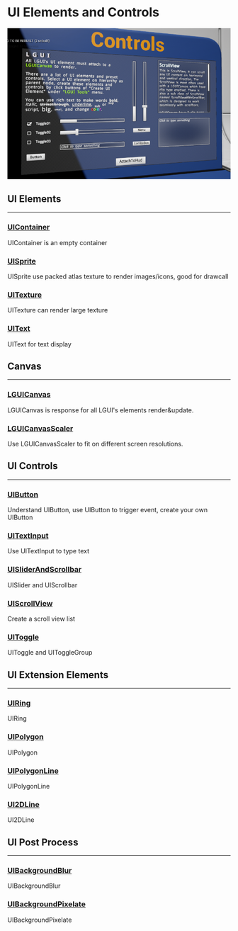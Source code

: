 # UI Elements and Controls
![Icon](icon.png)

## UI Elements
<hr>
<div class="frontpage">

<div class="frontpage-others">
<h3><a href="UIContainer/index.md">UIContainer</a></h3>
<p>UIContainer is an empty container</p>
</div>

<div class="frontpage-others">
<h3><a href="UISprite/index.md">UISprite</a></h3>
<p>UISprite use packed atlas texture to render images/icons, good for drawcall</p>
</div>

<div class="frontpage-others">
<h3><a href="UITexture/index.md">UITexture</a></h3>
<p>UITexture can render large texture</p>
</div>

<div class="frontpage-others">
<h3><a href="UIText/index.md">UIText</a></h3>
<p>UIText for text display</p>
</div>

</div>

## Canvas
<hr>
<div class="frontpage">

<div class="frontpage-others">
<h3><a href="Canvas/index.md">LGUICanvas</a></h3>
<p>LGUICanvas is response for all LGUI's elements render&update.</p>
</div>

<div class="frontpage-others">
<h3><a href="CanvasScaler/index.md">LGUICanvasScaler</a></h3>
<p>Use LGUICanvasScaler to fit on different screen resolutions.</p>
</div>

</div>

## UI Controls
<hr>
<div class="frontpage">

<div class="frontpage-others">
<h3><a href="Button/index.md">UIButton</a></h3>
<p>Understand UIButton, use UIButton to trigger event, create your own UIButton</p>
</div>

<div class="frontpage-others">
<h3><a href="TextInput/index.md">UITextInput</a></h3>
<p>Use UITextInput to type text</p>
</div>

<div class="frontpage-others">
<h3><a href="SliderAndScrollbar/index.md">UISliderAndScrollbar</a></h3>
<p>UISlider and UIScrollbar</p>
</div>

<div class="frontpage-others">
<h3><a href="ScrollView/index.md">UIScrollView</a></h3>
<p>Create a scroll view list</p>
</div>

<div class="frontpage-others">
<h3><a href="Toggle/index.md">UIToggle</a></h3>
<p>UIToggle and UIToggleGroup</p>
</div>

</div>

## UI Extension Elements
<hr>
<div class="frontpage">

<div class="frontpage-others">
<h3><a href="UIRing/index.md">UIRing</a></h3>
<p>UIRing</p>
</div>

<div class="frontpage-others">
<h3><a href="UIPolygon/index.md">UIPolygon</a></h3>
<p>UIPolygon</p>
</div>

<div class="frontpage-others">
<h3><a href="UIPolygonLine/index.md">UIPolygonLine</a></h3>
<p>UIPolygonLine</p>
</div>

<div class="frontpage-others">
<h3><a href="UI2DLine/index.md">UI2DLine</a></h3>
<p>UI2DLine</p>
</div>

</div>

## UI Post Process
<hr>
<div class="frontpage">

<div class="frontpage-others">
<h3><a href="UIBackgroundBlur/index.md">UIBackgroundBlur</a></h3>
<p>UIBackgroundBlur</p>
</div>

<div class="frontpage-others">
<h3><a href="UIBackgroundPixelate/index.md">UIBackgroundPixelate</a></h3>
<p>UIBackgroundPixelate</p>
</div>

</div>
